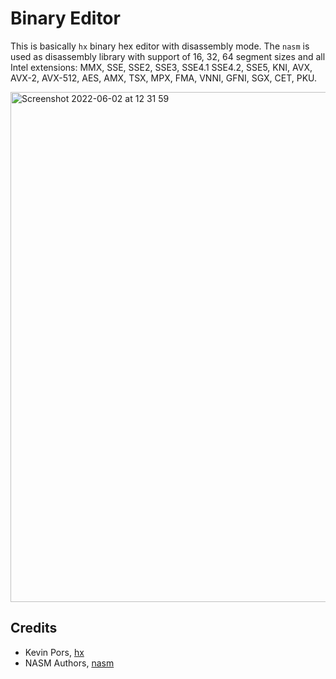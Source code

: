 Binary Editor
=============

This is basically `hx` binary hex editor with disassembly mode.
The `nasm` is used as disassembly library with support of 16, 32, 64
segment sizes and all Intel extensions:
MMX, SSE, SSE2, SSE3, SSE4.1 SSE4.2, SSE5, KNI, AVX, AVX-2, AVX-512, AES,
AMX, TSX, MPX, FMA, VNNI, GFNI, SGX, CET, PKU.

<img width="816" alt="Screenshot 2022-06-02 at 12 31 59" src="https://user-images.githubusercontent.com/144776/171601023-92d28a16-cf44-43e1-b888-3812e981cf90.png">

Credits
-------

* Kevin Pors, <a href="https://github.com/krpors/hx">hx</a>
* NASM Authors, <a href="https://github.com/netwide-assembler/nasm">nasm</a>
